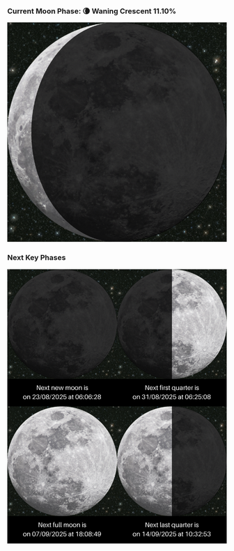 ### Current Moon Phase: 🌘 Waning Crescent 11.10%
![Moon Phase](moonphase.png)
### Next Key Phases
![Gallery](gallery.png)